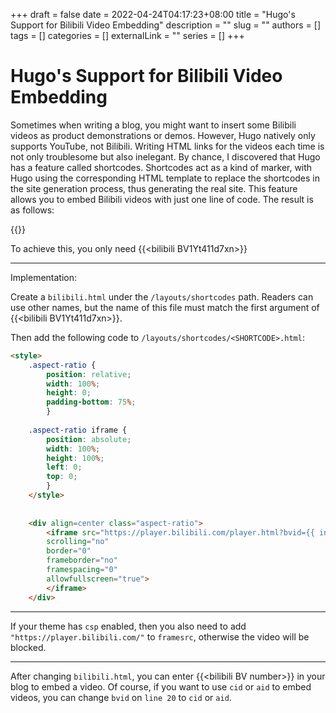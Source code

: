 +++ 
draft = false
date = 2022-04-24T04:17:23+08:00
title = "Hugo's Support for Bilibili Video Embedding"
description = ""
slug = ""
authors = []
tags = []
categories = []
externalLink = ""
series = []
+++

# Hugo's Support for Bilibili Video Embedding

Sometimes when writing a blog, you might want to insert some Bilibili videos as product demonstrations or demos. However, Hugo natively only supports YouTube, not Bilibili. Writing HTML links for the videos each time is not only troublesome but also inelegant. By chance, I discovered that Hugo has a feature called shortcodes. Shortcodes act as a kind of marker, with Hugo using the corresponding HTML template to replace the shortcodes in the site generation process, thus generating the real site. This feature allows you to embed Bilibili videos with just one line of code. The result is as follows:

{{<bilibili BV1Yt411d7xn>}}

To achieve this, you only need \{\{\<bilibili BV1Yt411d7xn\>\}\}

---

Implementation:

Create a `bilibili.html` under the ``/layouts/shortcodes`` path. Readers can use other names, but the name of this file must match the first argument of \{\{\<bilibili BV1Yt411d7xn\>\}\}.

Then add the following code to `/layouts/shortcodes/<SHORTCODE>.html`:

```html
<style>
    .aspect-ratio {
        position: relative;
        width: 100%;
        height: 0;
        padding-bottom: 75%;
        }
          
    .aspect-ratio iframe {
        position: absolute;
        width: 100%;
        height: 100%;
        left: 0;
        top: 0;
        }
    </style>
          
    
    <div align=center class="aspect-ratio">
        <iframe src="https://player.bilibili.com/player.html?bvid={{ index .Params 0 }}&&page=1&as_wide=1&high_quality=1&danmaku=0" 
        scrolling="no" 
        border="0" 
        frameborder="no" 
        framespacing="0" 
        allowfullscreen="true"> 
        </iframe>
    </div>
```

---

If your theme has `csp` enabled, then you also need to add `"https://player.bilibili.com/"` to `framesrc`, otherwise the video will be blocked.

---

After changing `bilibili.html`, you can enter \{\{\<bilibili BV number\>\}\} in your blog to embed a video. Of course, if you want to use `cid` or `aid` to embed videos, you can change `bvid` on `line 20` to `cid` or `aid`.